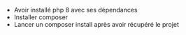 - Avoir installé php 8 avec ses dépendances
- Installer composer
- Lancer un composer install après avoir récupéré le projet